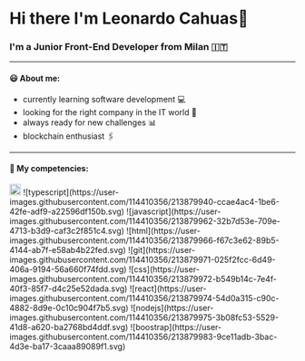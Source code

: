 # Hi there I'm Leonardo Cahuas👋

### I'm a Junior Front-End Developer from Milan :it:
---

#### :smiley: About me:
- currently learning software development :computer:
- looking for the right company in the IT world :briefcase:
- always ready for new challenges :bar_chart:
- blockchain enthusiast :paperclips:
---

#### :open_file_folder: My competencies:
<img src="https://user-images.githubusercontent.com/114410356/213879940-ccae4ac4-1be6-42fe-adf9-a22596df150b.svg" width=20px height=20px>
![typescript](https://user-images.githubusercontent.com/114410356/213879940-ccae4ac4-1be6-42fe-adf9-a22596df150b.svg)
![javascript](https://user-images.githubusercontent.com/114410356/213879962-32b7d53e-709e-4713-b3d9-caf3c2f851c4.svg)
![html](https://user-images.githubusercontent.com/114410356/213879966-f67c3e62-89b5-4144-ab7f-e58ab4b22fed.svg)
![git](https://user-images.githubusercontent.com/114410356/213879971-025f2fcc-6d49-406a-9194-56a660f74fdd.svg)
![css](https://user-images.githubusercontent.com/114410356/213879972-b549b14c-7e4f-40f3-85f7-d4c25e52dada.svg)
![react](https://user-images.githubusercontent.com/114410356/213879974-54d0a315-c90c-4882-8d9e-0c10c904f7b5.svg)
![nodejs](https://user-images.githubusercontent.com/114410356/213879975-3b08fc53-5529-41d8-a620-ba2768bd4ddf.svg)
![boostrap](https://user-images.githubusercontent.com/114410356/213879983-9ce11adb-3bac-4d3e-ba17-3caaa89089f1.svg)



<!--
**LeonardoCahuas/LeonardoCahuas** is a ✨ _special_ ✨ repository because its `README.md` (this file) appears on your GitHub profile.

Here are some ideas to get you started:

:smiley: About me:
- currently learning software development :computer:
- looking for the right company in the IT world :briefcase:
- always ready for new challenges :bar_chart:
- blockchain enthusiast :paperclips: 



- 🔭 I’m currently working on ...![typescript](https://user-images.githubusercontent.com/114410356/213879940-ccae4ac4-1be6-42fe-adf9-a22596df150b.svg)

- 🌱 I’m currently learning ...
- 👯 I’m looking to collaborate on ...
- 🤔 I’m looking for help with ...
- 💬 Ask me about ...
- 📫 How to reach me: ...
- 😄 Pronouns: ...
- ⚡ Fun fact: ...
-->
